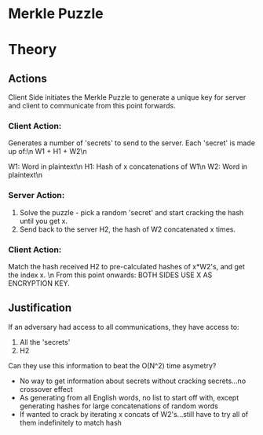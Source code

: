 # Merkle Puzzle

# Theory
## Actions
Client Side initiates the Merkle Puzzle to generate a unique key for server
and client to communicate from this point forwards.

### Client Action:
Generates a number of 'secrets' to send to the server. Each 'secret' is made
up of:\n
W1 + H1 + W2\n

W1: Word in plaintext\n
H1: Hash of x concatenations of W1\n
W2: Word in plaintext\n

### Server Action:
1. Solve the puzzle - pick a random 'secret' and start cracking the hash until
you get x.
2. Send back to the server H2, the hash of W2 concatenated x times.

### Client Action:
Match the hash received H2 to pre-calculated hashes of x*W2's, and get the index x.
\n
From this point onwards: BOTH SIDES USE X AS ENCRYPTION KEY.


## Justification
If an adversary had access to all communications, they have access to:
1. All the 'secrets'
2. H2

Can they use this information to beat the O(N^2) time asymetry? 
- No way to get information about secrets without cracking secrets...no crossover effect
- As generating from all English words, no list to start off with, except generating
  hashes for large concatenations of random words
- If wanted to crack by iterating x concats of W2's...still have to try all of them indefinitely to match hash

 
